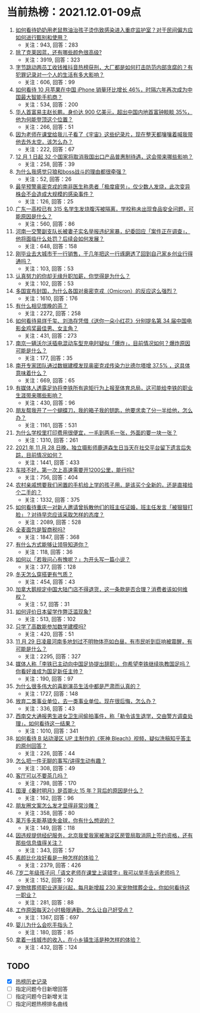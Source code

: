 # 当前热榜：2021.12.01-09点
1. [如何看待奶奶用老鼠熬油治孩子烫伤致感染进入重症监护室？对于民间偏方应如何进行甄别和使用？](https://www.zhihu.com/question/502568851)
    * 关注：943, 回答：283
2. [除了克莱因蓝，还有哪些颜色很高级?](https://www.zhihu.com/question/497851000)
    * 关注：3919, 回答：323
3. [字节跳动两员工收钱推抖音热榜获刑，大厂都是如何打击防范内部贪腐的？有犯罪记录对一个人的生活有多大影响？](https://www.zhihu.com/question/502603670)
    * 关注：606, 回答：99
4. [如何看待 10 月苹果在中国 iPhone 销量环比增长 46%，时隔六年再次成为中国最大智能手机商？](https://www.zhihu.com/question/502639569)
    * 关注：534, 回答：200
5. [华人首富易主赵长鹏，身价达 900 亿美元，超出中国内地首富钟睒睒 35%，他为何能登顶这个位置？](https://www.zhihu.com/question/502758941)
    * 关注：266, 回答：51
6. [因为老师在课堂给我儿子看了《宇宙》这些纪录片，现在整天都嚷嚷着喊我带他去外太空，该怎么办？](https://www.zhihu.com/question/502487615)
    * 关注：222, 回答：67
7. [12 月 1 日起 32 个国家将取消我国出口产品普惠制待遇，这会带来哪些影响？](https://www.zhihu.com/question/502710767)
    * 关注：258, 回答：39
8. [为什么我感觉只狼和boss战斗的理由都很牵强？](https://www.zhihu.com/question/466054670)
    * 关注：52, 回答：26
9. [最早预警奥密克戎的南非医生称患者「极度疲劳」，仅少数人发烧，此次变异株会不会造成大规模的感染事件？](https://www.zhihu.com/question/502492286)
    * 关注：126, 回答：25
10. [广东一高校已有 315 名学生发烧腹泻被隔离，学校称未出现食品安全问题，可能原因是什么？](https://www.zhihu.com/question/502526284)
    * 关注：560, 回答：86
11. [河南一交警副支队长被妻子实名举报违纪家暴，纪委回应「案件正在调查」，他将面临什么处罚？后续会如何发展？](https://www.zhihu.com/question/502492407)
    * 关注：648, 回答：158
12. [刚毕业去大城市干一行销售，干几年把这一行琢磨透了回到自己家乡创业行得通吗？](https://www.zhihu.com/question/496569620)
    * 关注：103, 回答：53
13. [认真努力的你却无缘升职加薪，你觉得是为什么？](https://www.zhihu.com/question/266270220)
    * 关注：102, 回答：53
14. [多国宣布封国，为什么各国对奥密克戎（Omicron）的反应这么强烈？](https://www.zhihu.com/question/502497925)
    * 关注：1610, 回答：176
15. [有什么相见恨晚的茶？](https://www.zhihu.com/question/35165099)
    * 关注：2272, 回答：258
16. [如何看待易烊千玺、刘浩存凭借《送你一朵小红花》分别提名第 34 届中国电影金鸡奖最佳男、女主角？](https://www.zhihu.com/question/502499370)
    * 关注：431, 回答：273
17. [南京一辆沃尔沃插电混动车型充电时疑似「爆炸」，目前情况如何？爆炸原因可能是什么？](https://www.zhihu.com/question/502625212)
    * 关注：177, 回答：35
18. [南开专家团队通过数据建模发现奥密克戎传染力比德尔塔增 37.5% ，这具体意味着什么？](https://www.zhihu.com/question/502573509)
    * 关注：669, 回答：65
19. [有媒体人透露足协将李铁所有逾矩行为上报至体育总局，这可能给李铁的职业生涯带来哪些影响？](https://www.zhihu.com/question/501733250)
    * 关注：430, 回答：96
20. [朋友帮我开了一个蝴蝶刀，我的箱子我的钥匙，他要求卖了分一半给他，怎么办？](https://www.zhihu.com/question/498876754)
    * 关注：1161, 回答：531
21. [为什么学校里打印费用很便宜，一毛到两毛一张，外面的要一块一张？](https://www.zhihu.com/question/21125544)
    * 关注：1310, 回答：261
22. [2021 年 11 月 28 日晚，独立摄影师鹿道森生日当天在社交平台留下遗言后失踪，目前情况如何？](https://www.zhihu.com/question/502514839)
    * 关注：1441, 回答：433
23. [车技不好，第一次上高速需要开1200公里，能行吗?](https://www.zhihu.com/question/502108596)
    * 关注：756, 回答：404
24. [农村亲戚想要我们闲置的手机给上学的孩子用，是该买个全新的，还是直接给个二手的？](https://www.zhihu.com/question/502455816)
    * 关注：1332, 回答：375
25. [如何看待重庆一对新人邀请曾拆散他们的班主任证婚，班主任发言「被狠狠打脸」？对待早恋应该采取怎样的态度？](https://www.zhihu.com/question/502341939)
    * 关注：2089, 回答：528
26. [全麦面包是智商税吗?](https://www.zhihu.com/question/416804902)
    * 关注：1847, 回答：368
27. [有什么方式能够让领导知道你？](https://www.zhihu.com/question/496455453)
    * 关注：118, 回答：36
28. [如何以「若我问心有愧呢？」为开头写一篇小说？](https://www.zhihu.com/question/494998204)
    * 关注：377, 回答：128
29. [冬天怎么穿搭更有气质？](https://www.zhihu.com/question/497362851)
    * 关注：454, 回答：43
30. [加拿大鹅规定中国大陆门店不得退货，这一条款是否合理？消费者该如何维权？](https://www.zhihu.com/question/502775674)
    * 关注：57, 回答：31
31. [如何评价日本留学作弊泛滥现象?](https://www.zhihu.com/question/502264458)
    * 关注：513, 回答：102
32. [只学了高数能参加数学建模吗?](https://www.zhihu.com/question/372287320)
    * 关注：420, 回答：51
33. [11 月 29 日凌晨河南多地划过不明物体亮如白昼，有市民听到巨响被震醒，有可能是什么？](https://www.zhihu.com/question/502491131)
    * 关注：2295, 回答：327
34. [媒体人称「李铁已主动向中国足协提出辞职」，你希望李铁继续执教国足吗？你看好谁成为国足新任主帅？](https://www.zhihu.com/question/502751105)
    * 关注：190, 回答：97
35. [为什么很多伟大的喜剧演员生活中都是严肃而认真的？](https://www.zhihu.com/question/20404303)
    * 关注：1727, 回答：148
36. [放弃二类事业单位，去一类事业单位。现在很后悔，怎么办？](https://www.zhihu.com/question/487543247)
    * 关注：336, 回答：43
37. [西南交大通报男生进女卫生间偷拍事件，称「勒令该生退学，交由警方调查处理」，如何看待这一结果？](https://www.zhihu.com/question/502418129)
    * 关注：1010, 回答：341
38. [如何看待 B 站动漫区 UP 主制作的《死神 Bleach》视频，疑似洗稿知乎答主的原创回答？](https://www.zhihu.com/question/502442161)
    * 关注：226, 回答：44
39. [怎么把一件无聊的事写/讲得生动有趣？](https://www.zhihu.com/question/498891869)
    * 关注：308, 回答：49
40. [客厅可以不要茶几吗？](https://www.zhihu.com/question/289039443)
    * 关注：798, 回答：170
41. [国漫《秦时明月》是否能火 15 年？背后的原因是什么？](https://www.zhihu.com/question/501761364)
    * 关注：162, 回答：96
42. [朋友圈文案怎么发才显得非常沙雕？](https://www.zhihu.com/question/458112120)
    * 关注：358, 回答：80
43. [莱万多夫斯基错失金球，你有什么想说的？](https://www.zhihu.com/question/502606186)
    * 关注：149, 回答：118
44. [因违规提供经纪服务，北京我爱我家被海淀区房管局取消网上签约资格，还有那些信息值得关注？](https://www.zhihu.com/question/502639101)
    * 关注：343, 回答：57
45. [素颜比化妆好看是一种怎样的体验？](https://www.zhihu.com/question/49363550)
    * 关注：2379, 回答：426
46. [7岁二年级孩子问「语文老师在课堂上读错字」我可以举手告诉老师吗？](https://www.zhihu.com/question/492514993)
    * 关注：152, 回答：92
47. [宠物殡葬师职业逐渐兴起，每月新增超 230 家宠物殡葬企业，你如何看待这一职业？](https://www.zhihu.com/question/500762348)
    * 关注：281, 回答：88
48. [工作原因每天2小时极限通勤，怎么让自己好受点？](https://www.zhihu.com/question/502404272)
    * 关注：1367, 回答：697
49. [婴儿为什么会吃手指头？](https://www.zhihu.com/question/488558568)
    * 关注：180, 回答：85
50. [拿着一线城市的收入，在小乡镇生活是种怎样的体验？](https://www.zhihu.com/question/502000705)
    * 关注：432, 回答：124
## TODO
* [x] [热榜历史记录](hot_history/AllHot.md)
* [ ] 指定问题今日新增回答
* [ ] 指定问题今日新增关注
* [ ] 指定问题热榜排名曲线
